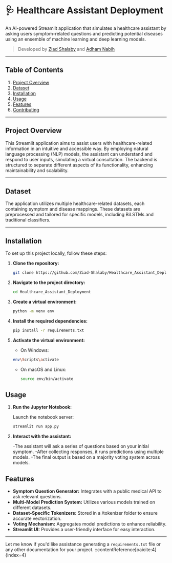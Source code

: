 # 🩺 Healthcare Assistant Deployment

An AI-powered Streamlit application that simulates a healthcare assistant by asking users symptom-related questions and predicting potential diseases using an ensemble of machine learning and deep learning models.

> Developed by [Ziad Shalaby](https://github.com/Ziad-Shalaby) and [Adham Nabih](https://github.com/ADHAM2nabih)

---

## Table of Contents

1. [Project Overview](#project-overview)
2. [Dataset](#dataset)
3. [Installation](#installation)
4. [Usage](#usage)
5. [Features](#features)
6. [Contributing](#contributing)

---

## Project Overview

This Streamlit application aims to assist users with healthcare-related information in an intuitive and accessible way. By employing natural language processing (NLP) models, the assistant can understand and respond to user inputs, simulating a virtual consultation. The backend is structured to separate different aspects of its functionality, enhancing maintainability and scalability.

---

## Dataset

The application utilizes multiple healthcare-related datasets, each containing symptom and disease mappings. These datasets are preprocessed and tailored for specific models, including BiLSTMs and traditional classifiers.

---

## Installation

To set up this project locally, follow these steps:

1. **Clone the repository:**

   ```bash
   git clone https://github.com/Ziad-Shalaby/Healthcare_Assistant_Deployment.git
   ```

2. **Navigate to the project directory:**

   ```bash
   cd Healthcare_Assistant_Deployment
   ```

3. **Create a virtual environment:**

   ```bash
   python -m venv env
   ```
5. **Install the required dependencies:**

   ```bash
   pip install -r requirements.txt
   ```

5. **Activate the virtual environment:**
   
    - On Windows:

     ```bash
     env\Scripts\activate
     ```

   - On macOS and Linux:

     ```bash
     source env/bin/activate
     ```

## Usage

1. **Run the Jupyter Notebook:**

   Launch the notebook server:

   ```bash
   streamlit run app.py
   ```

2. **Interact with the assistant:**

   -The assistant will ask a series of questions based on your initial symptom.
   -After collecting responses, it runs predictions using multiple models.
   -The final output is based on a majority voting system across models.

## Features

- **Symptom Question Generator:** Integrates with a public medical API to ask relevant questions.
- **Multi-Model Prediction System:** Utilizes various models trained on different datasets.
- **Dataset-Specific Tokenizers:** Stored in a /tokenizer folder to ensure accurate vectorization.
- **Voting Mechanism:** Aggregates model predictions to enhance reliability.
- **Streamlit UI:** Provides a user-friendly interface for easy interaction.

---

Let me know if you'd like assistance generating a `requirements.txt` file or any other documentation for your project.
::contentReference[oaicite:4]{index=4}
